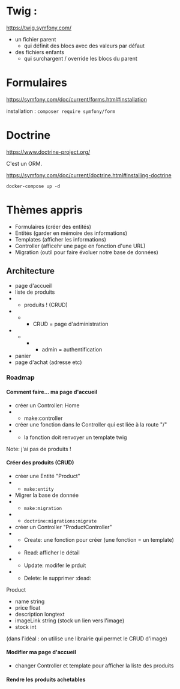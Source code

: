 # Twig : 

https://twig.symfony.com/

- un fichier parent
    - qui définit des blocs avec des valeurs par défaut
- des fichiers enfants
    - qui surchargent / override les blocs du parent

# Formulaires

https://symfony.com/doc/current/forms.html#installation

installation : `composer require symfony/form`

# Doctrine

https://www.doctrine-project.org/

C'est un ORM.

https://symfony.com/doc/current/doctrine.html#installing-doctrine

`docker-compose up -d`

# Thèmes appris

- Formulaires (créer des entités)
- Entités (garder en mémoire des informations)
- Templates (afficher les informations)
- Controller (afficehr une page en fonction d'une URL)
- Migration (outil pour faire évoluer notre base de données)

## Architecture

- page d'accueil
- liste de produits
- - produits ! (CRUD)
- - - CRUD = page d'administration
- - - - admin = authentification 
- panier
- page d'achat (adresse etc)

### Roadmap

#### Comment faire... ma page d'accueil

- créer un Controller: Home 
- - make:controller
- créer une fonction dans le Controller qui est liée à la route "/"
- - la fonction doit renvoyer un template twig 

Note: j'ai pas de produits !

#### Créer des produits (CRUD)

- créer une Entité "Product"
- - `make:entity`
- Migrer la base de donnée 
- - `make:migration`
- - `doctrine:migrations:migrate`
- créer un Controller "ProductController"
- - Create: une fonction pour créer (une fonction = un template)
- - Read: afficher le détail
- - Update: modifer le prduit
- - Delete: le supprimer :dead:

Product
- name           string 
- price          float
- description    longtext
- imageLink      string (stock un lien vers l'image)
- stock          int

(dans l'idéal : on utilise une librairie qui permet le CRUD d'image)



#### Modifier ma page d'accueil

- changer Controller et template pour afficher la liste des produits


#### Rendre les produits achetables 








